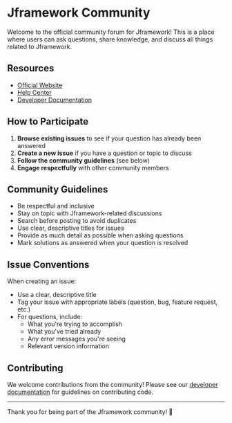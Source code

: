 # Jframework Community

Welcome to the official community forum for Jframework! This is a place where users can ask questions, share knowledge, and discuss all things related to Jframework.

## Resources

- [Official Website](https://jframework.io)
- [Help Center](https://help.jframework.io)
- [Developer Documentation](https://developers.jframework.io)

## How to Participate

1. **Browse existing issues** to see if your question has already been answered
2. **Create a new issue** if you have a question or topic to discuss
3. **Follow the community guidelines** (see below)
4. **Engage respectfully** with other community members

## Community Guidelines

- Be respectful and inclusive
- Stay on topic with Jframework-related discussions
- Search before posting to avoid duplicates
- Use clear, descriptive titles for issues
- Provide as much detail as possible when asking questions
- Mark solutions as answered when your question is resolved

## Issue Conventions

When creating an issue:
- Use a clear, descriptive title
- Tag your issue with appropriate labels (question, bug, feature request, etc.)
- For questions, include:
  - What you're trying to accomplish
  - What you've tried already
  - Any error messages you're seeing
  - Relevant version information

## Contributing

We welcome contributions from the community! Please see our [developer documentation](https://developers.jframework.io) for guidelines on contributing code.

---

Thank you for being part of the Jframework community! 🚀
